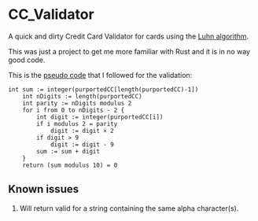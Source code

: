 # CC_Validator

A quick and dirty Credit Card Validator for cards using the [Luhn algorithm](https://en.wikipedia.org/wiki/Luhn_algorithm).

This was just a project to get me more familiar with Rust and it is in no way good code.

This is the [pseudo code](https://en.wikipedia.org/wiki/Luhn_algorithm#Pseudocode_implementation) that I followed for the validation:

```
int sum := integer(purportedCC[length(purportedCC)-1])
    int nDigits := length(purportedCC)
    int parity := nDigits modulus 2
    for i from 0 to nDigits - 2 {
        int digit := integer(purportedCC[i])
        if i modulus 2 = parity
            digit := digit × 2
        if digit > 9
            digit := digit - 9 
        sum := sum + digit
    }
    return (sum modulus 10) = 0
```
## Known issues
1. Will return valid for a string containing the same alpha character(s).